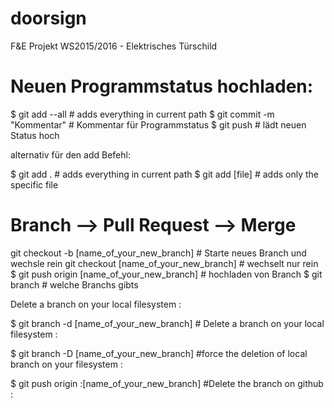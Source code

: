 # doorsign

F&E Projekt WS2015/2016 - Elektrisches Türschild

Neuen Programmstatus hochladen:
===============================

$ git add --all           						# adds everything in current path
$ git commit -m "Kommentar"						# Kommentar für Programmstatus
$ git push										# lädt neuen Status hoch

alternativ  für den add Befehl:

$ git add .               						# adds everything in current path
$ git add [file]          						# adds only the specific file 


Branch --> Pull Request --> Merge
=================================

git checkout -b [name_of_your_new_branch]   	# Starte neues Branch und wechsle rein
git checkout [name_of_your_new_branch]			# wechselt nur rein
$ git push origin [name_of_your_new_branch]		# hochladen von Branch
$ git branch									# welche Branchs gibts

Delete a branch on your local filesystem :

$ git branch -d [name_of_your_new_branch]   	# Delete a branch on your local filesystem :

$ git branch -D [name_of_your_new_branch]		#force the deletion of local branch on your filesystem :

$ git push origin :[name_of_your_new_branch]	#Delete the branch on github :